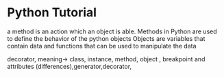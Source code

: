 # Python Tutorial

 a method is an action which an object is able. Methods in Python are used to define the behavior of the python objects
 Objects are variables that contain data and functions that can be used to manipulate the data

 decorator,  meaning->
 class, instance, method, object , breakpoint and attributes (differences),generator,decorator,